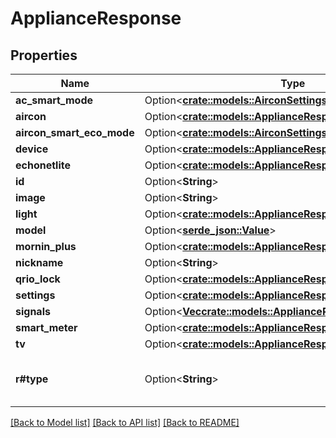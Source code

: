 # ApplianceResponse

## Properties

Name | Type | Description | Notes
------------ | ------------- | ------------- | -------------
**ac_smart_mode** | Option<[**crate::models::AirconSettingsAirconSmartEcoMode**](AirconSettings_aircon_smart_eco_mode.md)> |  | [optional]
**aircon** | Option<[**crate::models::ApplianceResponseAircon**](ApplianceResponse_aircon.md)> |  | [optional]
**aircon_smart_eco_mode** | Option<[**crate::models::AirconSettingsAirconSmartEcoMode**](AirconSettings_aircon_smart_eco_mode.md)> |  | [optional]
**device** | Option<[**crate::models::ApplianceResponseDevice**](ApplianceResponse_device.md)> |  | [optional]
**echonetlite** | Option<[**crate::models::ApplianceResponseEchonetlite**](ApplianceResponse_echonetlite.md)> |  | [optional]
**id** | Option<**String**> |  | [optional]
**image** | Option<**String**> |  | [optional]
**light** | Option<[**crate::models::ApplianceResponseLight**](ApplianceResponse_light.md)> |  | [optional]
**model** | Option<[**serde_json::Value**](.md)> |  | [optional]
**mornin_plus** | Option<[**crate::models::ApplianceResponseMorninPlus**](ApplianceResponse_mornin_plus.md)> |  | [optional]
**nickname** | Option<**String**> |  | [optional]
**qrio_lock** | Option<[**crate::models::ApplianceResponseQrioLock**](ApplianceResponse_qrio_lock.md)> |  | [optional]
**settings** | Option<[**crate::models::ApplianceResponseSettings**](ApplianceResponse_settings.md)> |  | [optional]
**signals** | Option<[**Vec<crate::models::ApplianceResponseSignalsInner>**](ApplianceResponse_signals_inner.md)> |  | [optional]
**smart_meter** | Option<[**crate::models::ApplianceResponseSmartMeter**](ApplianceResponse_smart_meter.md)> |  | [optional]
**tv** | Option<[**crate::models::ApplianceResponseTv**](ApplianceResponse_tv.md)> |  | [optional]
**r#type** | Option<**String**> | Appliance types. AC, TV, LIGHT, etc. | [optional]

[[Back to Model list]](../README.md#documentation-for-models) [[Back to API list]](../README.md#documentation-for-api-endpoints) [[Back to README]](../README.md)


